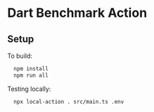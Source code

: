 # Dart Benchmark Action

## Setup

To build:

```bash
  npm install
  npm run all
```

Testing locally:

```bash
  npx local-action . src/main.ts .env
```
